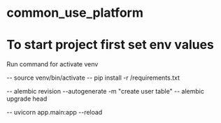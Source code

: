 # common_use_platform

# To start project first set env values

Run command for activate venv

-- source venv/bin/activate 
-- pip install -r /requirements.txt

-- alembic revision --autogenerate -m "create user table"
-- alembic upgrade head

-- uvicorn app.main:app --reload



